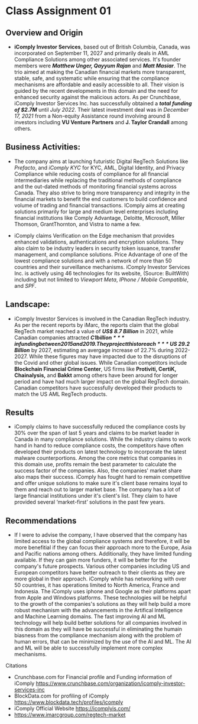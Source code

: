 # Class Assignment 01
## Overview and Origin

* **iComply Investor Services**, based out of British Columbia, Canada, was incorporated on September 11, 2027 and primarily deals in AML Compliance Solutions among other associated services. It's founder members were ***Matthew Unger, Qayyum Rajan*** and ***Matt Masiar***. The trio aimed at making the Canadian financial markets more transparent, stable, safe, and systematic while ensuring that the compliance mechanisms are affordable and easily accessible to all. Their vision is guided by the recent developments in this domain and the need for enhanced security against the malicious actors. As per Crunchbase, iComply Investor Services Inc. has successfully obtained a ***total funding of $2.7M*** until *July 2022*. Their latest investment deal was in *December 17, 2021* from a Non-equity Assistance round involving around 8 investors including **VU Venture Partners** and **J. Taylor Crandall** among others.

## Business Activities:

* The company aims at launching futuristic Digital RegTech Solutions like *Prefacto*, and *iComply KYC* for KYC, AML, Digital Identity, and Privacy Compliance while reducing costs of compliance for all financial intermediaries while replacing the traditional methods of compliance and the out-dated methods of monitoring financial systems across Canada. They also strive to bring more transparency and integrity in the financial markets to benefit the end customers to build confidence and volume of trading and financial transactions. IComply aims at creating solutions primarily for large and medium level enterprises including financial institutions like Comply Advantage, Deloitte, Microsoft, Miller Thomson, GrantThornton, and Vistra to name a few.

* iComply claims Verification on the Edge mechanism that provides enhanced validations, authentications and encryption solutions. They also claim to be industry leaders in security token issuance, transfer management, and compliance solutions. Price Advantage of one of the lowest compliance solutions and with a network of more than 50 countries and their surveillance mechanisms. iComply Investor Services Inc. is actively using 46 technologies for its website, (Source: BuiltWith) including but not limited to *Viewport Meta*, *IPhone / Mobile Compatible*, and *SPF*.

## Landscape:

* iComply Investor Services is involved in the Canadian RegTech industry. As per the recent reports by iMarc, the reports claim that the global RegTech market reached a value of ***US$ 8.7 Billion*** in 2021, while Canadian companies attracted ***C$1 billion*** in funding between 2015 and 2019. They project this to reach ***US$ 29.2 Billion*** by 2027, estimating an avergage increase of 22.7% during 2022-2027. While these figures may have impacted due to the disruptions of the Covid and other global issues. While Canadian competitors include **Blockchain Financial Crime Center**, US firms like **Protiviti, CertiK, Chainalysis,** and **Bakkt** among others have been around for longer period and have had much larger impact on the global RegTech domain. Canadian competitors have successfully developed their products to match the US AML RegTech products. 

## Results

* iComply claims to have successfully reduced the compliance costs by 30% over the span of last 5 years and claims to be market leader in Canada in many compliance solutions. While the industry claims to work hand in hand to reduce compliance costs, the competitors have often developed their products on latest technology to incorporate the latest malware counterportions. Among the core metrics that companies in this domain use, profits remain the best parameter to calculate the success factor of the companies. Also, the companies' market share also maps their success. iComply has fought hard to remain competitive and offer unique solutions to make sure it's client base remains loyal to them and reach out to larger market base. The company has a lot of large financial institutions under it's client's list. They claim to have provided several ‘market-first’ solutions in the past few years.


## Recommendations

* If I were to advise the company, I have observed that the company has limited access to the global compliance systems and therefore, it will be more benefitial if they can focus their approach more to the Europe, Asia and Pacific nations among others. Additionally, they have limited funding available. If they can gain more funders, it will be better for the company's future prospects. Various other companies including US and European competitors have better outreach to their clients as they are more global in their approach. iComply while has networking with over 50 countries, it has operations limited to North America, France and Indonesia. The iComply uses iphone and Google as their platforms apart from Apple and Windows platforms. These technologies will be helpful to the growth of the companies's solutions as they will help build a more robust mechanism with the advancements in the Artifical Intelligence and Machine Learning domains. The fast improving AI and ML technology will help build better solutions for all companies involved in this domain as they will have be successful in eliminating the humain biasness from the compliance mechanism along with the problem of human errors, that can be minimized by the use of the AI and ML. The AI and ML will be able to successfully implement more complex mechanisms.  

Citations
* Crunchbase.com for Financial profile and Funding information of iComply https://www.crunchbase.com/organization/icomply-investor-services-inc
* BlockData.com for profiling of iComply https://www.blockdata.tech/profiles/icomply
* iComply Official Website https://icomplyis.com/
* https://www.imarcgroup.com/regtech-market